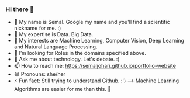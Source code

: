 ### Hi there 👋
- 🥰 My name is Semal. Google my name and you'll find a scientific nickname for me. :)
- 🔭 My expertise is Data. Big Data.
- 🌱 My interests are Machine Learning, Computer Vision, Deep Learning and Natural Language Processing.
- 🤔 I’m looking for Roles in the domains specified above.
- 💬 Ask me about technology. Let's debate. :)
- 📫 How to reach me: https://semaljohari.github.io/portfolio-website
- 😄 Pronouns: she/her
- ⚡ Fun fact: Still trying to understand Github. :')
--> Machine Learning Algorithms are easier for me than this. 🥲
